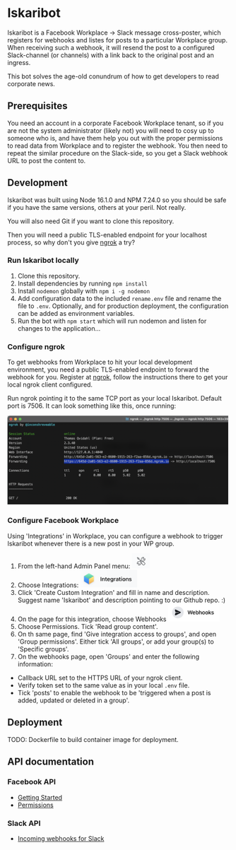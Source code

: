 # Iskaribot

Iskaribot is a Facebook Workplace -> Slack message cross-poster, which registers for webhooks and listes for posts to a particular Workplace group. When receiving such a webhook, it will resend the post to a configured Slack-channel (or channels) with a link back to the original post and an ingress.

This bot solves the age-old conundrum of how to get developers to read corporate news.

## Prerequisites

You need an account in a corporate Facebook Workplace tenant, so if you are not the system administrator (likely not) you will need to cosy up to someone who is, and have them help you out with the proper permissions to read data from Workplace and to register the webhook.
You then need to repeat the similar procedure on the Slack-side, so you get a Slack webhook URL to post the content to.

## Development

Iskaribot was built using Node 16.1.0 and NPM 7.24.0 so you should be safe if you have the same versions, others at your peril. Not really.

You will also need Git if you want to clone this repository.

Then you will need a public TLS-enabled endpoint for your localhost process, so why don't you give [ngrok](https://ngrok.com/) a try?

### Run Iskaribot locally

1. Clone this repository.
1. Install dependencies by running `npm install`
1. Install `nodemon` globally with `npm i -g nodemon`
1. Add configuration data to the included `rename.env` file and rename the file to `.env`. Optionally, and for production deployment, the configuration can be added as environment variables.
1. Run the bot with `npm start` which will run nodemon and listen for changes to the application...

### Configure ngrok

To get webhooks from Workplace to hit your local development environment, you need a public TLS-enabled endpoint to forward the webhook for you. Register at [ngrok](https://ngrok.com), follow the instructions there to get your local ngrok client configured.

Run ngrok pointing it to the same TCP port as your local Iskaribot. Default port is 7506. It can look something like this, once running:

<img src="images/ngrok_client.png" width=500>

### Configure Facebook Workplace

Using 'Integrations' in Workplace, you can configure a webhook to trigger Iskaribot whenever there is a new post in your WP group.

1. From the left-hand Admin Panel menu: <img src="images/admin_panel.png" width=40>
1. Choose Integrations: <img src="images/integrations.png" height=40>
1. Click 'Create Custom Integration' and fill in name and description. Suggest name 'Iskaribot' and description pointing to our Github repo. :)
1. On the page for this integration, choose Webhooks <img src="images/webhooks.png" height=40>
1. Choose Permissions. Tick 'Read group content'.
1. On th same page, find 'Give integration access to groups', and open 'Group permissions'. Either tick 'All groups', or add your group(s) to 'Specific groups'.
1. On the webhooks page, open 'Groups' and enter the following information:

- Callback URL set to the HTTPS URL of your ngrok client.
- Verify token set to the same value as in your local `.env` file.
- Tick 'posts' to enable the webhook to be 'triggered when a post is added, updated or deleted in a group'.

## Deployment

TODO: Dockerfile to build container image for deployment.

## API documentation

### Facebook API

- [Getting Started](https://developers.facebook.com/docs/graph-api/webhooks/getting-started)
- [Permissions](https://developers.facebook.com/docs/workplace/reference/permissions)

### Slack API

- [Incoming webhooks for Slack](https://slack.com/intl/en-no/help/articles/115005265063-Incoming-webhooks-for-Slack)
